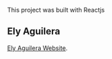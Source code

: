 This project was built with Reactjs

## Ely Aguilera
[Ely Aguilera Website](https://github.com/facebook/create-react-app).
